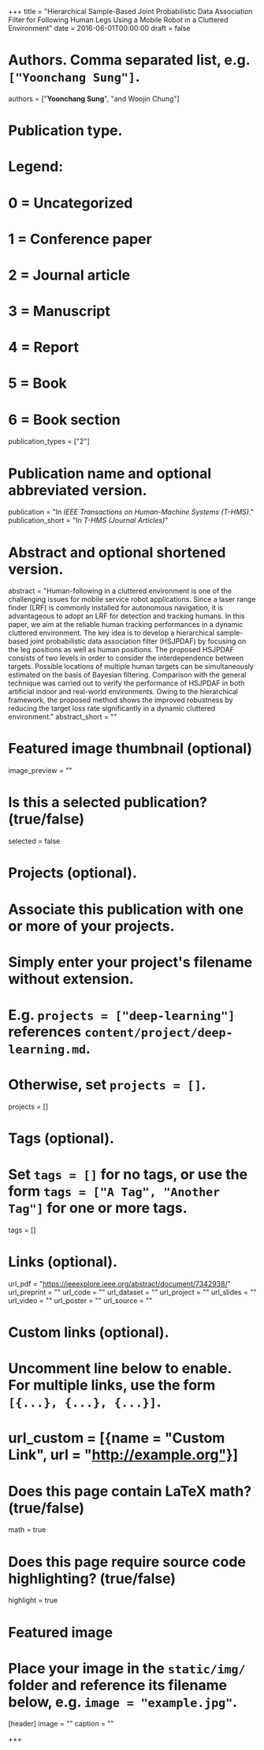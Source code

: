 +++
title = "Hierarchical Sample-Based Joint Probabilistic Data Association Filter for Following Human Legs Using a Mobile Robot in a Cluttered Environment"
date = 2016-06-01T00:00:00
draft = false

# Authors. Comma separated list, e.g. `["Yoonchang Sung"]`.
authors = ["**Yoonchang Sung**", "and Woojin Chung"]

# Publication type.
# Legend:
# 0 = Uncategorized
# 1 = Conference paper
# 2 = Journal article
# 3 = Manuscript
# 4 = Report
# 5 = Book
# 6 = Book section
publication_types = ["2"]

# Publication name and optional abbreviated version.
publication = "In *IEEE Transactions on Human-Machine Systems (T-HMS)*."
publication_short = "In *T-HMS (Journal Articles)*"

# Abstract and optional shortened version.
abstract = "Human-following in a cluttered environment is one of the challenging issues for mobile service robot applications. Since a laser range finder (LRF) is commonly installed for autonomous navigation, it is advantageous to adopt an LRF for detection and tracking humans. In this paper, we aim at the reliable human tracking performances in a dynamic cluttered environment. The key idea is to develop a hierarchical sample-based joint probabilistic data association filter (HSJPDAF) by focusing on the leg positions as well as human positions. The proposed HSJPDAF consists of two levels in order to consider the interdependence between targets. Possible locations of multiple human targets can be simultaneously estimated on the basis of Bayesian filtering. Comparison with the general technique was carried out to verify the performance of HSJPDAF in both artificial indoor and real-world environments. Owing to the hierarchical framework, the proposed method shows the improved robustness by reducing the target loss rate significantly in a dynamic cluttered environment."
abstract_short = ""

# Featured image thumbnail (optional)
image_preview = ""

# Is this a selected publication? (true/false)
selected = false

# Projects (optional).
#   Associate this publication with one or more of your projects.
#   Simply enter your project's filename without extension.
#   E.g. `projects = ["deep-learning"]` references `content/project/deep-learning.md`.
#   Otherwise, set `projects = []`.
projects = []

# Tags (optional).
#   Set `tags = []` for no tags, or use the form `tags = ["A Tag", "Another Tag"]` for one or more tags.
tags = []

# Links (optional).
url_pdf = "https://ieeexplore.ieee.org/abstract/document/7342938/"
url_preprint = ""
url_code = ""
url_dataset = ""
url_project = ""
url_slides = ""
url_video = ""
url_poster = ""
url_source = ""

# Custom links (optional).
#   Uncomment line below to enable. For multiple links, use the form `[{...}, {...}, {...}]`.
# url_custom = [{name = "Custom Link", url = "http://example.org"}]

# Does this page contain LaTeX math? (true/false)
math = true

# Does this page require source code highlighting? (true/false)
highlight = true

# Featured image
# Place your image in the `static/img/` folder and reference its filename below, e.g. `image = "example.jpg"`.
[header]
image = ""
caption = ""

+++

